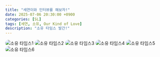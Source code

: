 ```yaml
---
title: "세연이와 인터뷰를 해보자!"
date: 2025-07-06 20:30:00 +0900
categories: [SL]
tags: [세연, 소유, Our Kind of Love]
description: "소유 타임스 발간!"
---
```


<img src="https://ourkindoflove.github.io/assets/img/sample/soyutimes1.png" alt="소유 타임스1" style="max-width:100%; border-radius:12px;">

<img src="https://ourkindoflove.github.io/assets/img/sample/soyutimes2.png" alt="소유 타임스2" style="max-width:100%; border-radius:12px;">

<img src="https://ourkindoflove.github.io/assets/img/sample/soyutimes3.png" alt="소유 타임스3" style="max-width:100%; border-radius:12px;">

<img src="https://ourkindoflove.github.io/assets/img/sample/soyutimes4.png" alt="소유 타임스4" style="max-width:100%; border-radius:12px;">

<img src="https://ourkindoflove.github.io/assets/img/sample/soyutimes5.png" alt="소유 타임스5" style="max-width:100%; border-radius:12px;">

<img src="https://ourkindoflove.github.io/assets/img/sample/soyutimes6.png" alt="소유 타임스6" style="max-width:100%; border-radius:12px;">
